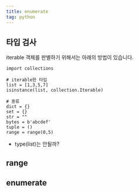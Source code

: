 ```yaml
---
title: enumerate
tag: python
---
```




## 타입 검사

iterable 객체를 판별하기 위해서는 아래의 방법이 있습니다.

```
import collections

# iterable한 타입
list = [1,3,5,7]
isinstance(list, collection.Iterable)

# 종류
dict = {}
set = {}
str = ""
bytes = b'abcdef'
tuple = ()
range = range(0,5)
```

- type(list)는 안될까?

## range

## enumerate

